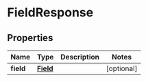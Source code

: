 
# FieldResponse

## Properties
Name | Type | Description | Notes
------------ | ------------- | ------------- | -------------
**field** | [**Field**](Field.md) |  |  [optional]



